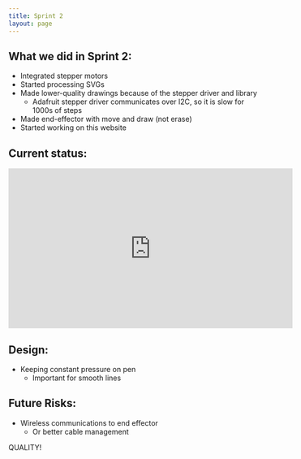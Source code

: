 ```yaml
---
title: Sprint 2
layout: page
---
```



## What we did in Sprint 2:
* Integrated stepper motors
* Started processing SVGs
* Made lower-quality drawings because of the stepper driver and library
  *  Adafruit stepper driver communicates over I2C, so it is slow for 1000s of steps
* Made end-effector with move and draw (not erase)
* Started working on this website

## Current status:
<iframe width="560" height="315" src="https://www.youtube-nocookie.com/embed/gN-Lxg4stGI?rel=0" frameborder="0" allowfullscreen></iframe>


## Design:
* Keeping constant pressure on pen
  * Important for smooth lines

## Future Risks:
* Wireless communications to end effector
  * Or better cable management 


QUALITY!

